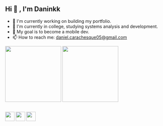 ## Hi 👋 , I'm Daninkk

- 🔭 I'm currently working on building my portfolio.
- 🌱 I'm currently in college, studying systems analysis and development.
- 🎯 My goal is to become a mobile dev.
- 📫 How to reach me: daniel.carachesque05@gmail.com
<!-- - 😄 Pronouns: ...
- ⚡ Fun fact: ... -->
<div>
  <img height = "180em" src = "https://github-readme-stats.vercel.app/api?username=daninhel&theme=dark&count_private=true">
  <img height = "180em" src = "https://github-readme-stats.vercel.app/api/top-langs/?username=daninhel&layout=compact&theme=dark">
</div>

##

<div>
  <a href ="https://www.instagram.com/carachesque_/" ><img height = "30" src = "https://img.shields.io/badge/Instagram-E4405F?style=for-the-badge&logo=instagram&logoColor=white"></a>
  <a href ="https://x.com/Daninkk_" ><img height = "30" src = "https://img.shields.io/badge/Twitter-1DA1F2?style=for-the-badge&logo=twitter&logoColor=white"></a>
  <a href ="https://www.linkedin.com/in/danielcarachesque/" ><img height = "30" src = "https://img.shields.io/badge/LinkedIn-0077B5?style=for-the-badge&logo=linkedin&logoColor=white"></a>
</div>
